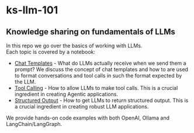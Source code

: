 # ks-llm-101

## Knowledge sharing on fundamentals of LLMs

In this repo we go over the basics of working with LLMs.  
Each topic is covered by a notebook:  
- [Chat Templates](./chat_template.ipynb) - What do LLMs actually receive when we send them a prompt? We discuss the concept of chat templates and how to are used to format conversations and tool calls in such the format expected by the LLM.
- [Tool Calling](./tool_calling.ipynb) - How to allow LLMs to make tool calls. This is a crucial ingredient in creating Agentic applications.
- [Structured Output](./structured_output.ipynb) - How to get LLMs to return structured output. This is a crucial ingredient in creating robust LLM applications.

We provide hands-on code examples with both OpenAI, Ollama and LangChain/LangGraph.
